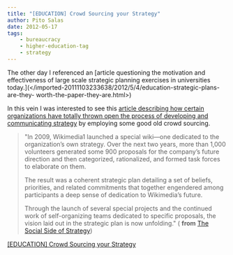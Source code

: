 ```yaml
---
title: "[EDUCATION] Crowd Sourcing your Strategy"
author: Pito Salas
date: 2012-05-17
tags:
    - bureaucracy
    - higher-education-tag
    - strategy
---
```




The other day I referenced an [article questioning the motivation and
effectiveness of large scale strategic planning exercises in universities
today.](</imported-20111103233638/2012/5/4/education-strategic-plans-are-they-
worth-the-paper-they-are.html>)

In this vein I was interested to see this [article describing how certain
organizations have totally thrown open the process of developing and
communicating
strategy](<https://www.mckinseyquarterly.com/Strategy/Strategy_in_Practice/The_social_side_of_strategy_2965>)
by employing some good old crowd sourcing.

> "In 2009, Wikimedia1 launched a special wiki—one dedicated to the
> organization’s own strategy. Over the next two years, more than 1,000
> volunteers generated some 900 proposals for the company’s future direction
> and then categorized, rationalized, and formed task forces to elaborate on
> them.
>
> The result was a coherent strategic plan detailing a set of beliefs,
> priorities, and related commitments that together engendered among
> participants a deep sense of dedication to Wikimedia’s future.
>
> Through the launch of several special projects and the continued work of
> self-organizing teams dedicated to specific proposals, the vision laid out
> in the strategic plan is now unfolding." ( **from** [The Social Side of
> Strategy](<https://www.mckinseyquarterly.com/Strategy/Strategy_in_Practice/The_social_side_of_strategy_2965>))


[[EDUCATION] Crowd Sourcing your Strategy](None)
